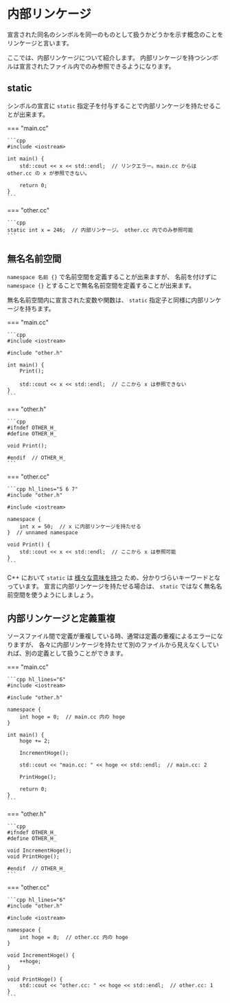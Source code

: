 # 内部リンケージ

宣言された同名のシンボルを同一のものとして扱うかどうかを示す概念のことをリンケージと言います。

ここでは、内部リンケージについて紹介します。
内部リンケージを持つシンボルは宣言されたファイル内でのみ参照できるようになります。

<!-- MEMO: ここで言うファイルとは厳密にはプリプロセス後の翻訳単位である -->

## static

シンボルの宣言に `static` 指定子を付与することで内部リンケージを持たせることが出来ます。

=== "main.cc"

    ```cpp
    #include <iostream>

    int main() {
        std::cout << x << std::endl;  // リンクエラー。main.cc からは other.cc の x が参照できない。

        return 0;
    }
    ```

=== "other.cc"

    ```cpp
    static int x = 246;  // 内部リンケージ。 other.cc 内でのみ参照可能
    ```

## 無名名前空間

`namespace 名前 {}` で名前空間を定義することが出来ますが、
名前を付けずに `namespace {}` とすることで無名名前空間を定義することが出来ます。

無名名前空間内に宣言された変数や関数は、 `static` 指定子と同様に内部リンケージを持ちます。

=== "main.cc"

    ```cpp
    #include <iostream>

    #include "other.h"

    int main() {
        Print();

        std::cout << x << std::endl;  // ここから x は参照できない
    }
    ```

=== "other.h"

    ```cpp
    #ifndef OTHER_H_
    #define OTHER_H_

    void Print();

    #endif  // OTHER_H_
    ```

=== "other.cc"

    ```cpp hl_lines="5 6 7"
    #include "other.h"

    #include <iostream>

    namespace {
        int x = 50;  // x に内部リンケージを持たせる
    }  // unnamed namespace

    void Print() {
        std::cout << x << std::endl;  // ここから x は参照可能
    }
    ```

C++ において `static` は [様々な意味を持つ][cppreference-static] ため、分かりづらいキーワードとなっています。
宣言に内部リンケージを持たせる場合は、 `static` ではなく無名名前空間を使うようにしましょう。

[cppreference-static]: https://ja.cppreference.com/w/cpp/keyword/static

## 内部リンケージと定義重複

ソースファイル間で定義が重複している時、通常は定義の重複によるエラーになりますが、
各々に内部リンケージを持たせて別のファイルから見えなくしていれば、別の定義として扱うことができます。

=== "main.cc"

    ```cpp hl_lines="6"
    #include <iostream>

    #include "other.h"

    namespace {
        int hoge = 0;  // main.cc 内の hoge
    }

    int main() {
        hoge += 2;

        IncrementHoge();

        std::cout << "main.cc: " << hoge << std::endl;  // main.cc: 2

        PrintHoge();

        return 0;
    }
    ```

=== "other.h"

    ```cpp
    #ifndef OTHER_H_
    #define OTHER_H_

    void IncrementHoge();
    void PrintHoge();

    #endif  // OTHER_H_
    ```

=== "other.cc"

    ```cpp hl_lines="6"
    #include "other.h"

    #include <iostream>

    namespace {
        int hoge = 0;  // other.cc 内の hoge
    }

    void IncrementHoge() {
        ++hoge;
    }

    void PrintHoge() {
        std::cout << "other.cc: " << hoge << std::endl;  // other.cc: 1
    }
    ```
